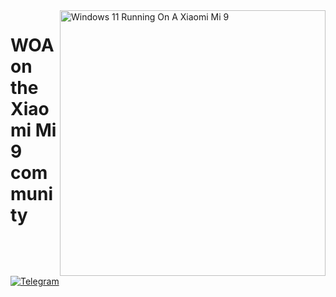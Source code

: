 <img align="right" src="https://raw.githubusercontent.com/woacepheus/Port-Windows-11-Xiaomi-Mi-9/main/cepheus.png" width="425" alt="Windows 11 Running On A Xiaomi Mi 9">

# WOA on the Xiaomi Mi 9 community

[![Telegram](https://img.shields.io/badge/Chat-Telegram-brightgreen.svg?logo=telegram&style=flat-square)](https://t.me/woacepheus)
